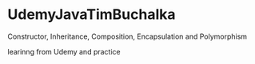 # UdemyJavaTimBuchalka
Constructor, Inheritance, Composition, Encapsulation and Polymorphism

learinng from Udemy and practice
